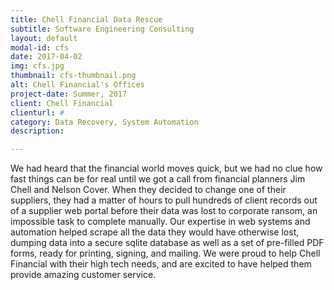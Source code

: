 ```yaml
---
title: Chell Financial Data Rescue
subtitle: Software Engineering Consulting
layout: default
modal-id: cfs
date: 2017-04-02
img: cfs.jpg
thumbnail: cfs-thumbnail.png
alt: Chell Financial's Offices
project-date: Summer, 2017
client: Chell Financial
clienturl: #
category: Data Recovery, System Automation
description:

---
```

We had heard that the financial world moves quick, but we had no clue how fast things can be for real until we got a call from financial planners Jim Chell and Nelson Cover. When they decided to change one of their suppliers, they had a matter of hours to pull hundreds of client records out of a supplier web portal before their data was lost to corporate ransom, an impossible task to complete manually. Our expertise in web systems and automation helped scrape all the data they would have otherwise lost, dumping data into a secure sqlite database as well as a set of pre-filled PDF forms, ready for printing, signing, and mailing. We were proud to help Chell Financial with their high tech needs, and are excited to have helped them provide amazing customer service. 
